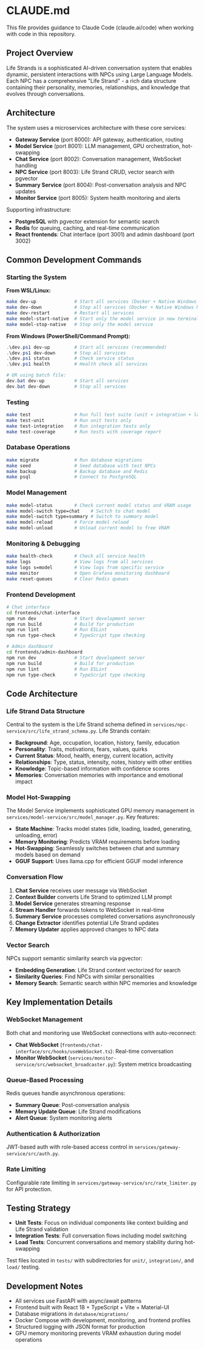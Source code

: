 # CLAUDE.md

This file provides guidance to Claude Code (claude.ai/code) when working with code in this repository.

## Project Overview

Life Strands is a sophisticated AI-driven conversation system that enables dynamic, persistent interactions with NPCs using Large Language Models. Each NPC has a comprehensive "Life Strand" - a rich data structure containing their personality, memories, relationships, and knowledge that evolves through conversations.

## Architecture

The system uses a microservices architecture with these core services:

- **Gateway Service** (port 8000): API gateway, authentication, routing
- **Model Service** (port 8001): LLM management, GPU orchestration, hot-swapping
- **Chat Service** (port 8002): Conversation management, WebSocket handling
- **NPC Service** (port 8003): Life Strand CRUD, vector search with pgvector
- **Summary Service** (port 8004): Post-conversation analysis and NPC updates
- **Monitor Service** (port 8005): System health monitoring and alerts

Supporting infrastructure:
- **PostgreSQL** with pgvector extension for semantic search
- **Redis** for queuing, caching, and real-time communication
- **React frontends**: Chat interface (port 3001) and admin dashboard (port 3002)

## Common Development Commands

### Starting the System

**From WSL/Linux:**
```bash
make dev-up              # Start all services (Docker + Native Windows Model in new terminal)
make dev-down            # Stop all services (Docker + Native Windows Model)
make dev-restart         # Restart all services
make model-start-native  # Start only the model service in new terminal
make model-stop-native   # Stop only the model service
```

**From Windows (PowerShell/Command Prompt):**
```powershell
.\dev.ps1 dev-up         # Start all services (recommended)
.\dev.ps1 dev-down       # Stop all services
.\dev.ps1 status         # Check service status
.\dev.ps1 health         # Health check all services

# OR using batch file:
dev.bat dev-up           # Start all services
dev.bat dev-down         # Stop all services
```

### Testing
```bash
make test                # Run full test suite (unit + integration + load)
make test-unit           # Run unit tests only
make test-integration    # Run integration tests only
make test-coverage       # Run tests with coverage report
```

### Database Operations
```bash
make migrate             # Run database migrations
make seed                # Seed database with test NPCs
make backup              # Backup database and Redis
make psql                # Connect to PostgreSQL
```

### Model Management
```bash
make model-status        # Check current model status and VRAM usage
make model-switch type=chat    # Switch to chat model
make model-switch type=summary # Switch to summary model
make model-reload        # Force model reload
make model-unload        # Unload current model to free VRAM
```

### Monitoring & Debugging
```bash
make health-check        # Check all service health
make logs                # View logs from all services
make logs s=model        # View logs from specific service
make monitor             # Open Grafana monitoring dashboard
make reset-queues        # Clear Redis queues
```

### Frontend Development
```bash
# Chat interface
cd frontends/chat-interface
npm run dev              # Start development server
npm run build            # Build for production
npm run lint             # Run ESLint
npm run type-check       # TypeScript type checking

# Admin dashboard
cd frontends/admin-dashboard
npm run dev              # Start development server
npm run build            # Build for production
npm run lint             # Run ESLint
npm run type-check       # TypeScript type checking
```

## Code Architecture

### Life Strand Data Structure
Central to the system is the Life Strand schema defined in `services/npc-service/src/life_strand_schema.py`. Life Strands contain:
- **Background**: Age, occupation, location, history, family, education
- **Personality**: Traits, motivations, fears, values, quirks
- **Current Status**: Mood, health, energy, current location, activity
- **Relationships**: Type, status, intensity, notes, history with other entities
- **Knowledge**: Topic-based information with confidence scores
- **Memories**: Conversation memories with importance and emotional impact

### Model Hot-Swapping
The Model Service implements sophisticated GPU memory management in `services/model-service/src/model_manager.py`. Key features:
- **State Machine**: Tracks model states (idle, loading, loaded, generating, unloading, error)
- **Memory Monitoring**: Predicts VRAM requirements before loading
- **Hot-Swapping**: Seamlessly switches between chat and summary models based on demand
- **GGUF Support**: Uses llama.cpp for efficient GGUF model inference

### Conversation Flow
1. **Chat Service** receives user message via WebSocket
2. **Context Builder** converts Life Strand to optimized LLM prompt
3. **Model Service** generates streaming response
4. **Stream Handler** forwards tokens to WebSocket in real-time
5. **Summary Service** processes completed conversations asynchronously
6. **Change Extractor** identifies potential Life Strand updates
7. **Memory Updater** applies approved changes to NPC data

### Vector Search
NPCs support semantic similarity search via pgvector:
- **Embedding Generation**: Life Strand content vectorized for search
- **Similarity Queries**: Find NPCs with similar personalities
- **Memory Search**: Semantic search within NPC memories and knowledge

## Key Implementation Details

### WebSocket Management
Both chat and monitoring use WebSocket connections with auto-reconnect:
- **Chat WebSocket** (`frontends/chat-interface/src/hooks/useWebSocket.ts`): Real-time conversation
- **Monitor WebSocket** (`services/monitor-service/src/websocket_broadcaster.py`): System metrics broadcasting

### Queue-Based Processing
Redis queues handle asynchronous operations:
- **Summary Queue**: Post-conversation analysis
- **Memory Update Queue**: Life Strand modifications
- **Alert Queue**: System monitoring alerts

### Authentication & Authorization
JWT-based auth with role-based access control in `services/gateway-service/src/auth.py`.

### Rate Limiting
Configurable rate limiting in `services/gateway-service/src/rate_limiter.py` for API protection.

## Testing Strategy

- **Unit Tests**: Focus on individual components like context building and Life Strand validation
- **Integration Tests**: Full conversation flows including model switching
- **Load Tests**: Concurrent conversations and memory stability during hot-swapping

Test files located in `tests/` with subdirectories for `unit/`, `integration/`, and `load/` testing.

## Development Notes

- All services use FastAPI with async/await patterns
- Frontend built with React 18 + TypeScript + Vite + Material-UI
- Database migrations in `database/migrations/`
- Docker Compose with development, monitoring, and frontend profiles
- Structured logging with JSON format for production
- GPU memory monitoring prevents VRAM exhaustion during model operations